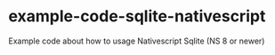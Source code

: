 # example-code-sqlite-nativescript
Example code about how to usage Nativescript Sqlite (NS 8 or newer)
